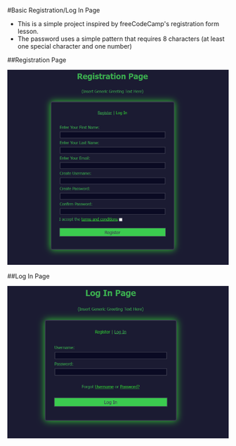 #Basic Registration/Log In Page

- This is a simple project inspired by freeCodeCamp's registration form lesson.
- The password uses a simple pattern that requires 8 characters (at least one special character and one number)

##Registration Page

![Registration Page](registration.PNG)

##Log In Page

![Log In Page](Log_In.PNG)